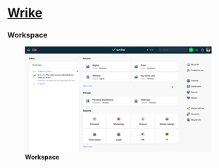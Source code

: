 # [Wrike](https://www.wrike.com)


### Workspace
<p>
  <figure>
  <img src='Images/Workspace.png'>
  <figcaption><b>Workspace</b></figcaption>
  </figure>
</p>
